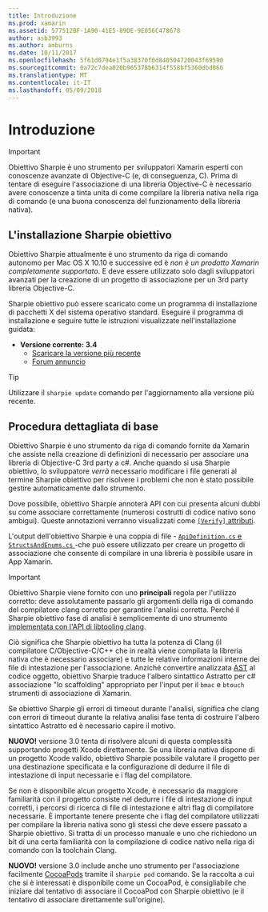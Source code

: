 ```yaml
---
title: Introduzione
ms.prod: xamarin
ms.assetid: 577512BF-1A90-41E5-89DE-9E056C478678
author: asb3993
ms.author: amburns
ms.date: 10/11/2017
ms.openlocfilehash: 5f61d0794e1f5a38370f0d840504720043f69590
ms.sourcegitcommit: 0a72c7dea020b965378b6314f558bf5360dbd066
ms.translationtype: MT
ms.contentlocale: it-IT
ms.lasthandoff: 05/09/2018
---
```

# <a name="getting-started"></a>Introduzione

> [!IMPORTANT]
> Obiettivo Sharpie è uno strumento per sviluppatori Xamarin esperti con conoscenze avanzate di Objective-C (e, di conseguenza, C). Prima di tentare di eseguire l'associazione di una libreria Objective-C è necessario avere conoscenze a tinta unita di come compilare la libreria nativa nella riga di comando (e una buona conoscenza del funzionamento della libreria nativa).

<a name="installing" />

## <a name="installing-objective-sharpie"></a>L'installazione Sharpie obiettivo

Obiettivo Sharpie attualmente è uno strumento da riga di comando autonomo per Mac OS X 10.10 e successive ed è _non è un prodotto Xamarin completamente supportato_. E deve essere utilizzato solo dagli sviluppatori avanzati per la creazione di un progetto di associazione per un 3rd party libreria Objective-C.

Sharpie obiettivo può essere scaricato come un programma di installazione di pacchetti X del sistema operativo standard.
Eseguire il programma di installazione e seguire tutte le istruzioni visualizzate nell'installazione guidata:

- **Versione corrente: 3.4**
  - [Scaricare la versione più recente](https://dl.xamarin.com/objective-sharpie/ObjectiveSharpie.pkg)
  - [Forum annuncio](https://forums.xamarin.com/discussion/104800/objective-sharpie-3-4)

> [!TIP]
> Utilizzare il `sharpie update` comando per l'aggiornamento alla versione più recente.

## <a name="basic-walkthrough"></a>Procedura dettagliata di base

Obiettivo Sharpie è uno strumento da riga di comando fornite da Xamarin che assiste nella creazione di definizioni di necessario per associare una libreria di Objective-C 3rd party a c#.
Anche quando si usa Sharpie obiettivo, lo sviluppatore *verrà* necessario modificare i file generati al termine Sharpie obiettivo per risolvere i problemi che non è stato possibile gestire automaticamente dallo strumento.

Dove possibile, obiettivo Sharpie annoterà API con cui presenta alcuni dubbi su come associare correttamente (numerosi costrutti di codice nativo sono ambigui).
Queste annotazioni verranno visualizzati come [ `[Verify]` attributi](~/cross-platform/macios/binding/objective-sharpie/platform/verify.md).

L'output dell'obiettivo Sharpie è una coppia di file - [ `ApiDefinition.cs` e `StructsAndEnums.cs` ](~/cross-platform/macios/binding/objective-sharpie/platform/apidefinitions-structsandenums.md) -che può essere utilizzato per creare un progetto di associazione che consente di compilare in una libreria è possibile usare in App Xamarin.

> [!IMPORTANT]
> Obiettivo Sharpie viene fornito con uno **principali** regola per l'utilizzo corretto: deve assolutamente passarlo gli argomenti della riga di comando del compilatore clang corretto per garantire l'analisi corretta. Perché il Sharpie obiettivo fase di analisi è semplicemente di uno strumento [implementata con l'API di libtooling clang](http://clang.llvm.org/docs/LibTooling.html).

Ciò significa che Sharpie obiettivo ha tutta la potenza di Clang (il compilatore C/Objective-C/C++ che in realtà viene compilata la libreria nativa che è necessario associare) e tutte le relative informazioni interne dei file di intestazione per l'associazione.
Anziché convertire analizzata [AST](http://en.wikipedia.org/wiki/Abstract_syntax_tree) al codice oggetto, obiettivo Sharpie traduce l'albero sintattico Astratto per c# associazione "lo scaffolding" appropriato per l'input per il `bmac` e `btouch` strumenti di associazione di Xamarin.

Se obiettivo Sharpie gli errori di timeout durante l'analisi, significa che clang con errori di timeout durante la relativa analisi fase tenta di costruire l'albero sintattico Astratto ed è necessario capire il motivo.

**NUOVO!** versione 3.0 tenta di risolvere alcuni di questa complessità supportando progetti Xcode direttamente. Se una libreria nativa dispone di un progetto Xcode valido, obiettivo Sharpie possibile valutare il progetto per una destinazione specificata e la configurazione di dedurre il file di intestazione di input necessarie e i flag del compilatore.

Se non è disponibile alcun progetto Xcode, è necessario da maggiore familiarità con il progetto consiste nel dedurre i file di intestazione di input corretti, i percorsi di ricerca di file di intestazione e altri flag di compilatore necessarie. È importante tenere presente che i flag del compilatore utilizzati per compilare la libreria nativa sono gli stessi che deve essere passato a Sharpie obiettivo. Si tratta di un processo manuale e uno che richiedono un bit di una certa familiarità con la compilazione di codice nativo nella riga di comando con la toolchain Clang.

**NUOVO!** versione 3.0 include anche uno strumento per l'associazione facilmente [CocoaPods](https://cocoapods.org) tramite il `sharpie pod` comando.
Se la raccolta a cui che si è interessati è disponibile come un CocoaPod, è consigliabile che iniziare dal tentativo di associare il CocoaPod con Sharpie obiettivo (e il tentativo di associare direttamente sull'origine).
